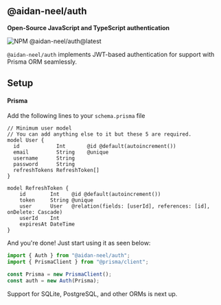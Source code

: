 ## @aidan-neel/auth

<b>Open-Source JavaScript and TypeScript authentication</b>

<img src="https://img.shields.io/npm/v/@aidan-neel/auth/latest?style=flat-square&label=version
" alt="NPM @aidan-neel/auth@latest" />

`@aidan-neel/auth` implements JWT-based authentication for support with Prisma ORM seamlessly.

## Setup

#### Prisma

Add the following lines to your `schema.prisma` file

```prisma
// Minimum user model
// You can add anything else to it but these 5 are required.
model User {
  id            Int       @id @default(autoincrement())
  email         String    @unique
  username      String
  password      String
  refreshTokens RefreshToken[]
}

model RefreshToken {
    id        Int    @id @default(autoincrement())
    token     String @unique
    user      User   @relation(fields: [userId], references: [id], onDelete: Cascade)
    userId    Int
    expiresAt DateTime
}
```

And you're done! Just start using it as seen below:

```js
import { Auth } from "@aidan-neel/auth";
import { PrismaClient } from "@prisma/client";

const Prisma = new PrismaClient();
const auth = new Auth(Prisma);
```

Support for SQLite, PostgreSQL, and other ORMs is next up.

